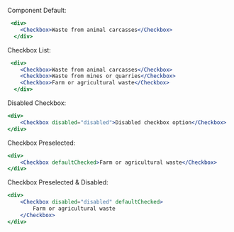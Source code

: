 Component Default:

```jsx
 <div>
    <Checkbox>Waste from animal carcasses</Checkbox>
  </div>
```

Checkbox List:

```jsx
 <div>
    <Checkbox>Waste from animal carcasses</Checkbox>
    <Checkbox>Waste from mines or quarries</Checkbox>
    <Checkbox>Farm or agricultural waste</Checkbox>
  </div>
```

Disabled Checkbox:

```jsx
<div>
    <Checkbox disabled="disabled">Disabled checkbox option</Checkbox>
</div>
```

Checkbox Preselected:

```jsx
<div>
    <Checkbox defaultChecked>Farm or agricultural waste</Checkbox>
</div>
```

Checkbox Preselected & Disabled:

```jsx
<div>
    <Checkbox disabled="disabled" defaultChecked>
        Farm or agricultural waste
    </Checkbox>
</div>
```
